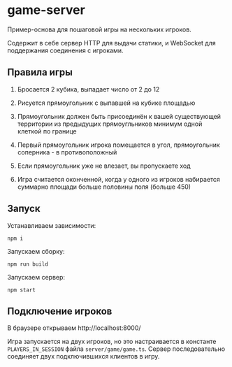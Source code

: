 # game-server

Пример-основа для пошаговой игры на нескольких игроков.

Содержит в себе сервер HTTP для выдачи статики, и WebSocket для поддержания соединения с игроками.

## Правила игры

1. Бросается 2 кубика, выпадает число от 2 до 12

2. Рисуется прямоугольник с выпавшей на кубике площадью

3. Прямоугольник должен быть присоединён к вашей существующей территории из предыдущих прямоугльников минимум одной клеткой по границе

4. Первый прямоугольник игрока помещается в угол, прямоугольник соперника - в противоположный

5. Если прямоугольник уже не влезает, вы пропускаете ход

6. Игра считается оконченной, когда у одного из игроков набирается суммарно площади больше половины поля (больше 450)

## Запуск

Устанавливаем зависимости:
```
npm i
```

Запускаем сборку:
```
npm run build
```

Запускаем сервер:
```
npm start
```

## Подключение игроков

В браузере открываем http://localhost:8000/

Игра запускается на двух игроков, но это настраивается в константе `PLAYERS_IN_SESSION` файла `server/game/game.ts`. Сервер последовательно соединяет двух подключившихся клиентов в игру.
